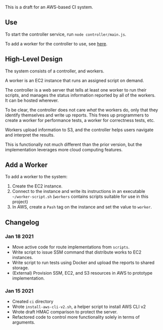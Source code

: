 This is a draft for an AWS-based CI system.


## Use

To start the controller service, run `node controller/main.js`.

To add a worker for the controller to use, see [here](#add-a-worker).


## High-Level Design

The system consists of a controller, and workers.

A worker is an EC2 instance that runs an assigned script on demand.

The controller is a web server that tells at least one worker to run
their scripts, and manages the status information reported by all
of the workers. It can be hosted wherever.

To be clear, the controller does not care _what_ the workers do, only
that they identify themselves and write up reports. This frees up
programmers to create a worker for performance tests, a worker
for correctness tests, etc.

Workers upload information to S3, and the controller helps users
navigate and interpret the results.

This is functionally not much different than the prior version,
but the implementation leverages more cloud computing features.


## Add a Worker

To add a worker to the system:

1. Create the EC2 instance.
2. Connect to the instance and write its instructions in an executable `~/worker-script.sh`
   (`workers` contains scripts suitable for use in this project)
3. In AWS, create a `Pash` tag on the instance and set the value to `worker`.


## Changelog

### Jan 18 2021

- Move active code for route implementations from `scripts`.
- Write script to issue SSM command that distribute works to EC2 instances.
- Write script to run tests using Docker and upload the reports to shared storage.
- (External) Provision SSM, EC2, and S3 resources in AWS to prototype implementation.


### Jan 15 2021

- Created `ci` directory
- Wrote `install-aws-cli-v2.sh`, a helper script to install AWS CLI v2
- Wrote draft HMAC comparison to protect the server.
- Refactored code to control more functionality solely in terms of arguments.
